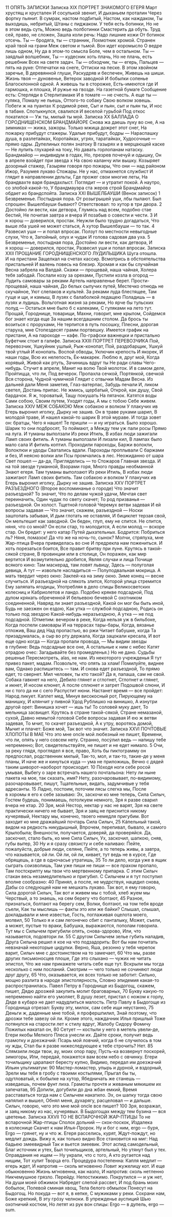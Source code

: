 11
ОПЯТЬ ЗАПИСКИ
Записка XIX
ПОРТРЕТ ЗНАКОМОГО ЕГЕРЯ
Март хрустящ и хрустален
И сосулькой звенит,
И дыханьем проталин
Через фортку пьянит.
В сумрак, настом подбитый,
Настом, как наждаком,
Ты выходишь, небритый,
Штаны с пиджаком.
У тебя есть ботинки,
Но не в этом ведь суть,
Можно ведь полботинки
Смастерить да обуть.
Труд сей, право, не сложен,
Зашла коли речь:
Надо лишние кожи
От ботинок отсечь.
Ты — бродяга, ты — странник,
Лохмотник хромой.
Странен край твой на грани
Меж светом и тьмой.
Вон идет коромысло
О ведре лишь одном,
Ну да в этом-то смысла
Боле, чем в остальном.
Ты — заядлый волшебник,
Ты — кудесник хоть плачь,
Но не плачь, есть решебник
Всех на свете задач.
Ты — обходчик, ты — егерь,
Пальцев — пять на руке:
Отпечатки на снеге,
Оттиски на песке.
В этом хвойном заречье,
В деревянной глуши,
Раскудряв и беспечен,
Живешь на шиши.
Жизнь твоя — дуновенье,
Ветерок заводной
И бобылки сопенье
Благосклонной одной.
А живешь ты в сторожке,
Есть-имеются где
И гармошка, и плошка,
И ружье на гвозде.
На газетной бумаге
Сообщение есть:
Стерляди в Стерлитамаке
И в томате — не счесть.
А еще ты — гуляка,
Помалу не пьешь,
Оттого-то собаку
Свою волком зовешь.
Побеги ж на пуантах
К родимой реке,
Сыт и пьян, сыт и пьян ты,
И нос в табаке.
Спотыкнулся, свалился
И веселой гурьбой
Под откос покатился —
Уж ты, милый ты мой.
Записка XX
БАЛЛАДА 
О ГОРОДНИЩЕНСКОМ БРАНДМАЙОРЕ
Снова жа даешь луку во сне,
А на зимниках — жижа, зажоры.
Только мжица дожрет этот снег,
На пожарку прибудут стажеры.
Удалые прибудут, бодры —
Нараспашку душа, в разлетайках,
Коротайках, угрях, таратайках,
Худосочные — прямо одры.
Дупелиных полян знатоку
В газырях и в мерцающей каске —
Не лупить глухарей на току,
Но давать горлопанам натаску.
Брандмайор — индивидум в годах,
Но, презрев почечуй и одышку,
Он в апреле взойдет при звезда х
На свою каланчу или вышку.
Козыряет дозорный стажер,
Газырям говоря про пожары,
Что они — над районом Ижор,
Разумея лукаво Стожары.
Не у нас, отмахнется службист
И глядит в направлении дельты,
Где прожег свои многие леты,
На брандвахте варя брандахлыст.
Поглядит — и утратит покой.
А наутро, со злобой какой-то,
У брандмауэра ста жеров строй
Брандмайор обдает из брандспойта.
Записка XXI
ВЫШЕЛБАУШИ
(Венок записок)
1
Безвременье. Постыдная пора.
От розыгрышей уши, лбы пылают.
Был спрошен: Вышелбауши бывают?
Ответствовал: то хутор в три двора.
2
Достойно ли вести, как детвора,
Глумясь над всем, подобно стае бестий,
Не почитая завтра и вчера
И позабыв о совести и чести.
3
И я хорош — доверился, простак.
Неужли было трудно догадаться,
Что выше лба ушей не может статься,
А хутор Вышелбауши — то так.
4
Развесил уши — и попал впросак.
Ползут по местности невыгодные слухи,
Что я, Запойный, олух и чудак
И голова садовая два уха.
5
Безвременье, постыдная пора,
Достойно ли вести, как детвора,
И я хорош — доверился, простак,
Развесил уши и попал впросак.
Записка XXII
ПРОЩАНИЕ 
ГОРОДНИЩЕНСКОГО ЛУДИЛЬЩИКА
Шуга отошла. И на пристани
Защелкал на счетах кассир.
Всмотрись в обстоятельства пристальней
И валень повесь на блезир.
Хромая и как бы случайная
Весна забрела на Валдай.
Скажи — прощевай, наша чайная,
Холера тебя забодай.
Послали козу за орехами,
Пустили козла в огород —
Лудить самовары за реками
Артель направленье берет.
Прости-прощевай, наша чайная,
До белых сыпучих путей,
Местечко отнюдь не скучайное,
Уют слепаков и культей.
За реками луда блестящее,
Там гуще и щи, и камыш,
В лузях с балаболкой ледащею
Поладишь — в лузях и лудишь.
Вольготная жизня за реками,
Но ярче бы тульских полуд —
Остаться мне было б с калеками,
С гуляками на  лето тут.
Прощай, Городнище, товарищи,
Махни, говорит, мне крылом,
Сойдемся бог знает когда еще
За нашим всегдашним столом.
Да брось ты возиться с прорухами,
Не терпится в путь посошку,
Плесни, дорогая старуха, мне
Стопездесят грамм портвешку.
Имеется график на пристани,
А на пароходе — кафе.
По-графски важнецки и пристально
Буфетчик стоит в галифе.
Записка XXIII
ПОРТРЕТ ПЕРЕВОЗЧИКА
Пой, перевозчик,
Ушкуйник ушлый,
Рыж-конопат,
Пой, раздобарщик,
Ушкуй твой утлый
И конопать.
Воспой обводы,
Уключин крепость
И якорек,
И наши годы,
Всю их нелепость,
Ёк-макарек.
Люблю я, друг мой,
Когда корявый,
Живой как ртуть,
Зачинишь вдруг ты
Не ради славы
Чего-нибудь.
Стучит в апреле,
Манит на волю
Твой молоток.
И в самом деле,
Пройтицца, что ли,
Под вечерок.
Пропахла сечкой,
Портянкой, свечкой
Вся сторона,
Чудной чумичкой
Глядит с отвычки
Мадам Весна.
Из дальней дали
Меня заметив,
Глаз-ватерпас,
Забудь печали
И, ликом светел,
Достань припас.
Не жмись, щербатый,
Открой, как душу,
Свой бардачок.
Я ж, тороватый,
Тащу покушать
На пятачок.
Катятся воды
Сами собою,
Своим путем,
Уходят годы,
А мы с тобою
Себе живем.
Записка XXIV
МЕЖ СОБАКОЮ
Меж собакою и волком
У плакучих ив
Егерь выронил иголку,
Дырку не зашив.
Он в траве руками шарил,
В молодой траве,
И нашел какой-то шарик
В этой мураве.
И тогда зовет он: братцы,
Чего я нашел!
Те пришли — и ну играться.
Было хорошо.
Шарик то они подбросят,
То поймают, а
Между тем уж пали росы
Прямо на луга.
И туманы выползали
Из реки Итиль,
В избах люди зажигали
Ламп своих фитиль.
А туманы выползали
И лизали кил,
В лампах было мало сала
И фитиль коптил.
Проходили пароходы,
Баржи волокли,
Волоклюи и удоды
Сватались вдали.
Пароходы проплывали
С баржами и без,
И неясно волки али
Псы промчались в лес.
Неожиданно от шара
Свет пошел — да-да,
Пригляделись — то Стожаров
Главная звезда.
И на той звезде туманной,
Взорами горя,
Много правды необманной
Знают егеря.
Там туманы выползают
Из реки Итиль,
В избах люди зажигают
Ламп своих фитиль.
Там собакою и волком
У плакучих ив
Егерь выронил иголку,
Дырку не зашив.
Записка XXV
ПОРТРЕТ РАЗЪЕЗДНОГО
(Второе воспоминанье о городе)
Что значит разъездной? То значит,
Что по делам чужой удачи,
Мечтая свет переиначить,
Один чудак по свету скачет;
То род призванья — разъездной.
Он холост. Тщетной головой
Черемух ветви задевая
И ей вопросы задавая —
Что значит, скажем, разъездной —
Носки заштопать забывая,
И дым глотать не оставляя,
И бициклет терзая свой,
Он мельтешит как заводной.
Он беден, глуп, ему не спится.
Не спится, няня, что со мной?
Он если стар, то молодится,
А если молод — вскоре стар.
Он бредит: у него катар
Путей дыхательных. Бодрится:
Побриться ль? Няня, помазок!
Да что же на ночь-то, сынок?
Молчи, стряпуха, мне Жар-птица
Вчера привиделась во сне
И предрекла нам пожениться.
И хоть порезаться боится,
Все правит бритву при луне.
Крутясь в такой-сякой стране,
В провинции или в столице,
Он поражен, как мир вертится
И возмутительно дробится,
Являя случаи и лица
Почище всякого кино:
Там маскерад, там ловят львицу,
Здесь — полуголая девица,
А тут — извольте насладиться —
Полуподвальная мокрица.
А мать твердит через окно:
Заклей-ка на зиму окно.
Зиме конец — весне случиться.
И разъездной на слякоть злится,
Которой улица стремится
Ему заляпать ягодицы,
Употребляя в дело спицы
Великосветских колесниц и
Кабриолетов и ландо.
Подобно крякве подсадной,
Под дулом крякать обреченной
И бельевою бечевой
С охотником соединенной,
Навряд ли знает разъездной,
Какой он мог бы быть иной,
Будь не заезжен он ездою,
Как утка — службой подсадною,
Родись он только под звездою
Какой-нибудь неразъездною,
А утка — не под подсадной.
(Отметим: вечером в реке,
Когда нельзя уж в бильбоке,
Когда поспели самовары
И на террасах тары-бары,
Когда, вязанье отложив,
Ваш дед Над пропастью, во ржи
Читает бабушке, когда
Та призадумалась, а сыр во рту держала,
Когда зацокали кресала,
И вот еще одно когда —
Когда пропали провода, —
Мы видим звезды в глубине:
Ведь подсадные все оне,
А остальные к ним с небес
Катят отрадою очес:
Загадывайте без промедленья.)
Но не дано. Судьбы решенье
Пересмотреть, alas, не нам.
Из некоторого учрежденья
Я тут привез пакет, мадам.
Позвольте, что опять за хлам!
Помилуйте, виднее вам,
Однако распишитесь — там.
И снова едет разъездной,
То прямо едет, то свернет.
Мил человек, ты кто такой?
Да я, папаша, сам не свой.
Собака гавкнет на него,
Дебило глянет и сглотнет,
Сглотнет и глянет, и икнет,
И носом клюнет,
А после сплюнет и затрет
Подошвой слюни,
И ни с того да ни с сего
Распустит нюни.
Настанет время — все пройдет:
Народ ликует. Каплет мед,
Минуя високосный рот,
Пирующему на манишку,
И клянчит у пивной Удод
Рублишко на винишко,
А изнутри другой орет:
Винишка хочет — ишь ты!
То соловей муку дает,
То мельница засвищет.
Крутясь в стране такой-сякой,
Стране немазаной, сухой,
Давно немытой головой
Себе вопросы задавая
И ею ж ветви задевая,
То мчит, то скачет разъездной,
А к утру, воротясь домой,
Мычит и плачет: Боже мой,
Так вот что значит.
Записка XXVI
ПОЧТОВЫЕ ХЛОПОТЫ В МАЕ
Что это мне oncle мой любезный не пишет,
Времени, что ли, опять у него совсем нету.
Странно, посýлил ведь — напишу тебе непременно;
Вот, свидетельствуйте, не пишет и не едет нимало.
5  Очи, за реку глядя, проглядел я все, право,
Хоть бы пиктограмму он предпослал, родственник милый,
Так-то, мол, и так-то, такие-де у меня планы,
И наче же и кинуться куда — ума не приложишь,
Вечно с дядей таким шиворот-наоборот происходит.
10  Пóходя ноги себе росой умывая,
Выбегу о заре встречать нашего почтальона:
Нету ли ныне пакета на мое, так сказать, имя?
Нету, разочаровывает, по-видимому,
разочаровывает, пишут,
Тщательные, видать, задумчивые у тебя адресанты.
15  Ладно, постоим, поточим лясы слегка мы,
После в хоромы я его к себе зазываю:
Эх, заскочи ко мне теперь, Сила Силыч,
Гостем будешь, понимаешь, потолкуем немного,
Зря я разве сварил вчера не ктар.
20  Зря, мой Нестор, нектар у нас не варят,
Зря на свете практически ничего не бывает,
Зря и заяц не приснится никому кучерявый,
Нектару мы, конечно, твоего немедля пригубим.
Вот заходит ко мне дражайший почтарь Сила Силыч,
25  Кáпельный такой, видом на редкость никудышный,
Впрочем, перепивал, бывало, и самого Крылобыла;
Внешности, получается, доверяй, да проверяйся.
Да, заскочил, стало быть, ко мне Сила Силыч,
Ух, заскочил, шапкою, сняв, губы вытер,
30  Ну и я сразу связисту и себе наливаю:
Пейте, пожалуйста, добрые люди, селяне,
Пейте, а то теперь живы, а завтра, что называется, ой ли.
Ой ли, ой ли, кивает, тут ведь не в курсе,
Где обрящешь, а где в одночасье утратишь,
35  То ли дело, когда уже в ящик сыграть соизволишь,
Там уже пиши не пиши — все прахом пропало,
Там постскрипту мы твои что мертвенному припарка.
С этим Силыч стакан весь незамедлительно и пригубил.
С Силычем и я тут поступил вполне сообразно:
40  Принял, а после, не мудрствуя, нацедил снова,
Дабы со следующей нам не мешкать лукаво.
 Так вот, я ему говорю, Сила дорогой Силыч,
Так вот и живем мы с тобой, хлеб жуем мы
Черствый, а то знаешь, на сем берегу что болтают,
45  Разное, признаться, болтают на берегу сем,
Волки, болтают, на том тебя вроде съели,
Как ты мыслишь — факты это или же байки?
Слышал, слышал, докладывали и мне известье,
Гость, поглаживая оцелота моего, молвил,
50  Только я и сам легонечко сбит с панталыку,
Может, съели, а может, пустые то враки,
Бабушка, выражаются, пополам говорила.
Тут мы с Силычем пригубили опять, снова-здорово,
Или, что называется, подовтори ли.
55  С другом Силычем зелье губить наладив,
Друга Силыча решил я кое на что подзадорить:
Вот бы нам почитать невзначай некоторые цидулки.
Верно, Яша, резонно у тебя черепок варит,
Силыч мне с достоинством на то замечает,
60  Что мы, разве других письмоносцев плоше,
Где это слыхано — чужих не читать эпистол,
Что же нам прикажете читать себе еще тут.
Вскрыли мы тогда несколько с ним посланий.
Смотрим — чего только не сочиняют люди друг другу,
65  Что, оказывается, их всех только не заботит:
Сильно, мощно разлита в народе эпистолярность, 
Словно эпидемия какая-то распространилась.
Павел Петру в Городнище из Быдогощ, скажем, пишет,
Дядю дрозжей закупить молит браговарных,
70  Букву какую-то непременно найти его умоляет,
В душу лезет, пристал с ножом к горлу,
Дяде в кубарэ не дает надудлиться малость.
Петр Павлу в Быдогоще из Городнища отрезал:
Букву эту, милок, сам себе ищи неустанно,
75  Деньги ж, даденные мне тобой, я профершпилил,
Знай поэтому, что дрозжи тебе завезу ой ли.
Кроме этого, наждачник Илья пришлый
Тоже потянулся на старости лет к стилу вдруг,
Жалобу Сидору Фомичу Пожилых накатал он,
80  Сетует — костыли у него в метель увели-де,
Егери якобы Мелкого Плеса унесли их.
Дайте сроки, получит ведь грамотку и доезжачий:
Псарь мой ловчий, когда б не случилось в том ну жды,
Стал бы я разве нижеследующее к тебе строчить? Нет.
85  Слямзили люди твои, ау, моих опор пару,
Пусть-ка возвернут поскорей, зимогоры,
Или, передай, покажется вам всем небо с овчинку.
Егери точильщику царапают бересту купно,
Видимо, передал им доезжачий Ильин ультиматум:
90  Мастер-ломастер, упырь и дурной, и вздорный,
Зрели мы тебя в гробу с твоими костылями,
Прыгал бы ты, одутловатый, к бобылке на хутор,
Ябедничать же станешь — изведаешь, почем фунт лиха.
Грамоты прочтя и жеваным мякишем их запечатав,
95  Допили, догубили до дна жбан емкий,
Время расставаться тогда нам с Силычем накатило.
Эх, он шапку тогда свою напялил и вышел,
Обнял меня, духарягу, расцеловал — и дальше.
Силыч, говорю, чего это мне мой oncle все пишет?
100  Зря, возражал, и заяц никому из нас, кучерявых.
В Быдогощах между тем бузина — вся цветенье.
Записка XXVII
ТО НЕ ВСПАРОЧНОЙ ЖАР-ПТИЦЫ
То не вспарочной Жар-птицы
Сполох дольний — скок-поскок,
Издалека в колеснице
Скачет к нам Илья-Пророк.
Ну и бог с ним, ergo — буря,
Ergo — грянет, ну и что ж.
Егеря расселись, курят,
Ждут-пождут, но медлит дождь.
Вижу я, как только видно
Все становится на миг:
Над бадьею змеевидный
Так и вьется змеевик.
Этот аспид самодельный,
Благ источник и утех,
Был точильщиков, артельный,
Но утянут был у тех.
Оправдания не ищем —
Ну украли, что с того,
А кто ругается над нищим,
Тот хулит Творца его.
Процедура постепенна:
Капля медлит — егерь ждет,
И напротив — сколь мгновенно
Ловит жужелицу кот.
И еще обыкновенно
Жизнь мгновенна, как назло,
И напротив: сколь нетленно
Никчемушное грязло.
Перейду. Непостижимо.
Покрутился — и уж нет,
На души моей обжимок
Набредет слепой рассвет,
И под брань моих бобылок,
Полевой сминая хвощ,
Тела белого обмылок
Понесут на Быдогощ.
Но покуда — вот я, в кепке,
С мужиками у реки.
Сохрани нам, Боже крепкий,
В эту грóзу челноки.
В упрежденье ауспиций
Шью охотничий костюм,
Но летят из рук вон спицы:
Ergo — в дупель, ergo — sum.
